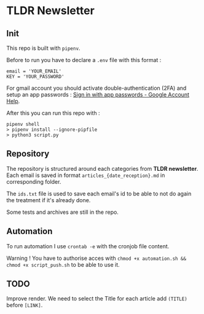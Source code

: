# TLDR Newsletter

## Init 

This repo is built with `pipenv`.

Before to run you have to declare a `.env` file with this format : 
```
email = 'YOUR_EMAIL'
KEY = 'YOUR_PASSWORD'
```

For gmail account you should activate double-authentication (2FA) and setup an app passwords :  [Sign in with app passwords - Google Account Help](https://support.google.com/accounts/answer/185833?hl=en).

After this you can run this repo with :

```
pipenv shell
> pipenv install --ignore-pipfile
> python3 script.py
```

## Repository

The repository is structured around each categories from **TLDR newsletter**. Each email is saved in format `articles_{date_reception}.md` in corresponding folder.

The `ids.txt` file is used to save each email's id to be able to not do again the treatment if it's already done.

Some tests and archives are still in the repo. 

## Automation

To run automation I use `crontab -e` with the cronjob file content. 

Warning ! You have to authorise acces with `chmod +x automation.sh && chmod +x script_push.sh` to be able to use it.

## TODO

Improve render. We need to select the Title for each article add `(TITLE)` before `[LINK]`.


